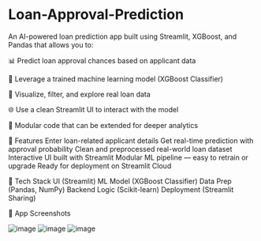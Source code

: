 # Loan-Approval-Prediction
An AI-powered loan prediction app built using Streamlit, XGBoost, and Pandas that allows you to:

📊 Predict loan approval chances based on applicant data

🧠 Leverage a trained machine learning model (XGBoost Classifier)

🔎 Visualize, filter, and explore real loan data

🌐 Use a clean Streamlit UI to interact with the model

🔧 Modular code that can be extended for deeper analytics

🚀 Features
 Enter loan-related applicant details
 Get real-time prediction with approval probability
 Clean and preprocessed real-world loan dataset
 Interactive UI built with Streamlit
 Modular ML pipeline — easy to retrain or upgrade
 Ready for deployment on Streamlit Cloud

 🧠 Tech Stack
UI	(Streamlit)
ML Model	(XGBoost Classifier)
Data Prep	(Pandas, NumPy)
Backend Logic	(Scikit-learn)
Deployment	(Streamlit Sharing)

📸 App Screenshots 

![image](https://github.com/user-attachments/assets/828027ea-e197-4df2-9c6e-e16c5f251cf2)
![image](https://github.com/user-attachments/assets/7dba16c9-d093-41a0-a550-4754768b88e6)
![image](https://github.com/user-attachments/assets/41900d70-a840-4cbb-bebc-7549f492cce3)








